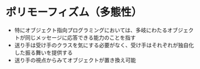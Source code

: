 # ポリモーフィズム（多態性）
- 特にオブジェクト指向プログラミングにおいては、多岐にわたるオブジェクトが同じメッセージに応答できる能力のことを指す
- 送り手は受け手のクラスを気にする必要がなく、受け手はそれぞれが独自化した振る舞いを提供する
- 送り手の視点からみてオブジェクトが置き換え可能

